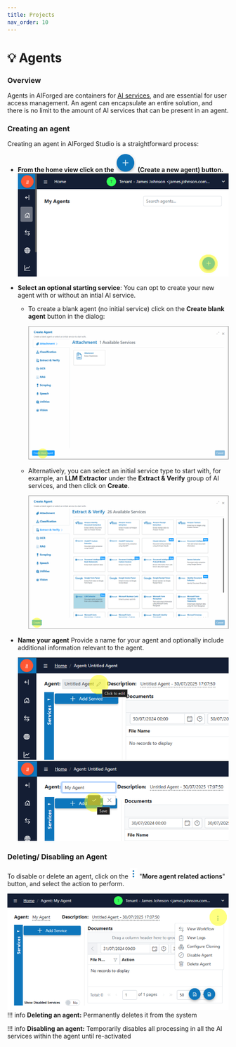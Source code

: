 ```yaml
---
title: Projects
nav_order: 10
---
```


# 💡 Agents

### Overview

Agents in AIForged are containers for [AI services](../services//index.md), and are essential for user access management. An agent can encapsulate an entire solution, and there is no limit to the amount of AI services that can be present in an agent.

### Creating an agent

Creating an agent in AIForged Studio is a straightforward process:

* **From the home view click on the** ![](../assets/image%20%2845%29%20%281%29.png) **(Create a new agent) button.** ![](../assets/image%20%2848%29%20%281%29.png)
* **Select an optional starting service**:
  You can opt to create your new agent with or without an intial AI service.
  *   To create a blank agent (no initial service) click on the **Create blank agent** button in the dialog:

      ![](../assets/image%20%2846%29%20%281%29.png)
  *   Alternatively, you can select an initial service type to start with, for example, an **LLM Extractor** under the **Extract & Verify** group of AI services, and then click on **Create**.

      ![](../assets/image%20%2847%29%20%281%29.png)
*   **Name your agent** Provide a name for your agent and optionally include additional information relevant to the agent.

    ![](../assets/image%20%2849%29%20%281%29.png)
    ![](../assets/image%20%2850%29%20%281%29.png)
### Deleting/ Disabling an Agent

To disable or delete an agent, click on the ![](../assets/image%20%2852%29%20%281%29.png) "**More agent related actions**" button, and select the action to perform.

![](../assets/image%20%2851%29%20%281%29.png)
!!! info
    **Deleting an agent:** Permanently deletes it from the system

!!! info
    **Disabling an agent:** Temporarily disables all processing in all the AI services within the agent until re-activated







